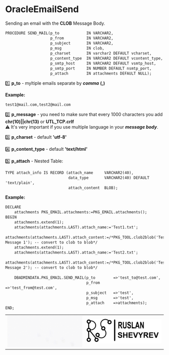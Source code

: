 # OracleEmailSend

Sending an email with the **CLOB** Message Body.

```
PROCEDURE SEND_MAIL(p_to            IN VARCHAR2,
                    p_from          IN VARCHAR2,
                    p_subject       IN VARCHAR2,
                    p_msg           IN clob,
                    p_charset       IN varchar2 DEFAULT vcharset,
                    p_content_type  IN VARCHAR2 DEFAULT vcontent_type,
                    p_smtp_host     IN VARCHAR2 DEFAULT vsmtp_host,
                    p_smtp_port     IN NUMBER DEFAULT nsmtp_port,
                    p_attach        IN attachments DEFAULT NULL);
```

:one: **p_to** - myltiple emails separate by ***comma*** **(,)**

**Example:**
```
test1@mail.com,test2@mail.com
```

:two: **p_message** - you need to make sure that every 1000 characters you add **chr(10)||chr(13)** or **UTL_TCP.crlf**\
:warning: It's very important if you use multiple language in your ***message body***.

:three: **p_charset** - default **'utf-8'**

:four: **p_content_type** - default **'text/html'**

:five: **p_attach** - Nested Table:

```
TYPE attach_info IS RECORD (attach_name     VARCHAR2(40),
                            data_type       VARCHAR2(40) DEFAULT 'text/plain',
                            attach_content  BLOB);
```

**Example:**
```
DECLARE
    attachments PKG_EMAIL.attachments:=PKG_EMAIL.attachments();
BEGIN
    attachments.extend(1);
    attachments(attachments.LAST).attach_name:='Test1.txt';
    attachments(attachments.LAST).attach_content:=/*PKG_TOOL.clob2blob('Test Message 1'); -- convert to clob to blob*/
    attachments.extend(1);
    attachments(attachments.LAST).attach_name:='Test2.txt';
    attachments(attachments.LAST).attach_content:=/*PKG_TOOL.clob2blob('Test Message 2'); -- convert to clob to blob*/ 

    DBADMINDATA.PKG_EMAIL.SEND_MAIL(p_to        =>'test_to@test.com',
                                    p_from      =>'test_from@test.com',
                                    p_subject   =>'test',
                                    p_msg       =>'test',
                                    p_attach    =>attachments);
END;
```

<table>
	<tr>
		<td valign="center" width="49%"><img src="https://github.com/Ruslan-Shevyrev/Ruslan-Shevyrev/blob/main/logoRS/logo_mini.gif" title="logo"></td>
		<td valign="center" width="49%"><img src="https://github.com/Ruslan-Shevyrev/Ruslan-Shevyrev/blob/main/logoRS/logoRS_FULL.png" title="RuslanShevyrev"></td>
	</tr>
</table>